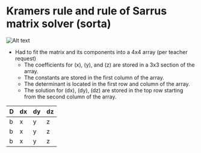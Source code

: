 # Kramers rule and rule of Sarrus matrix solver (sorta)

![Alt text](https://m.media-amazon.com/images/M/MV5BMzI1OWNiNWYtNzA2NS00Mzk5LWE3ZGUtMGNkM2ViODBjYzJiXkEyXkFqcGdeQXVyMzQ3Nzk5MTU@._V1_.jpg)

- Had to fit the matrix and its components into a 4x4 array (per teacher request)
  - The coefficients for \(x\), \(y\), and \(z\) are stored in a 3x3 section of the array.
  - The constants are stored in the first column of the array.
  - The determinant is located in the first row and column of the array.
  - The solution for \(dx\), \(dy\), \(dz\) are stored in the top row starting from the second column of the array.

| D  | dx | dy | dz |
|----|----|----|----|
| b  | x  | y  | z  |
| b  | x  | y  | z  |
| b  | x  | y  | z  |
